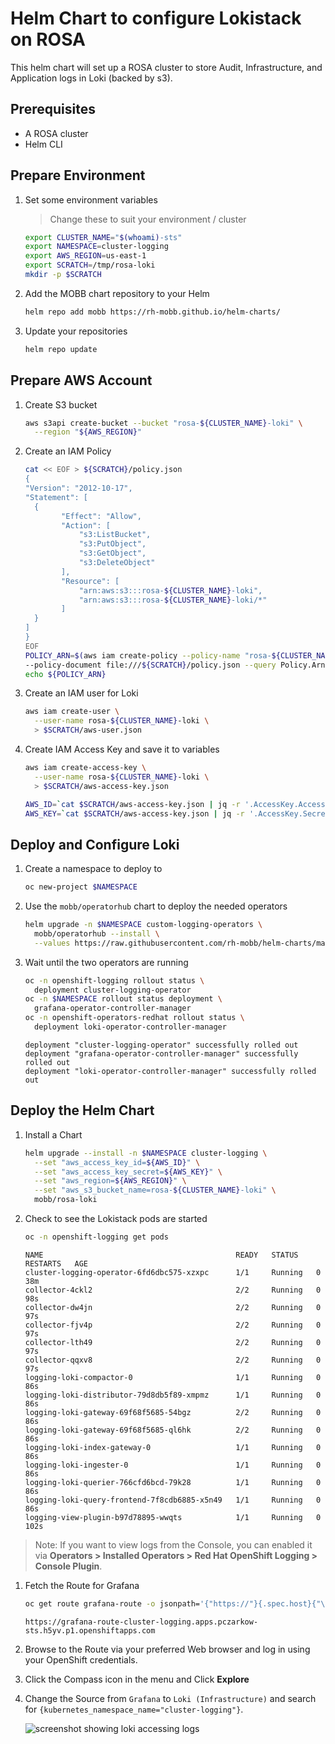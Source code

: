 # Helm Chart to configure Lokistack on ROSA

This helm chart will set up a ROSA cluster to store Audit, Infrastructure, and Application logs in Loki (backed by s3).

## Prerequisites

* A ROSA cluster
* Helm CLI

## Prepare Environment

1. Set some environment variables

    > Change these to suit your environment / cluster

    ```bash
    export CLUSTER_NAME="$(whoami)-sts"
    export NAMESPACE=cluster-logging
    export AWS_REGION=us-east-1
    export SCRATCH=/tmp/rosa-loki
    mkdir -p $SCRATCH
    ```

1. Add the MOBB chart repository to your Helm

    ```bash
    helm repo add mobb https://rh-mobb.github.io/helm-charts/
    ```

1. Update your repositories

    ```bash
    helm repo update
    ```

## Prepare AWS Account

1. Create S3 bucket

    ```bash
    aws s3api create-bucket --bucket "rosa-${CLUSTER_NAME}-loki" \
      --region "${AWS_REGION}"
    ```

1. Create an IAM Policy

    ```bash
    cat << EOF > ${SCRATCH}/policy.json
    {
    "Version": "2012-10-17",
    "Statement": [
      {
            "Effect": "Allow",
            "Action": [
                "s3:ListBucket",
                "s3:PutObject",
                "s3:GetObject",
                "s3:DeleteObject"
            ],
            "Resource": [
                "arn:aws:s3:::rosa-${CLUSTER_NAME}-loki",
                "arn:aws:s3:::rosa-${CLUSTER_NAME}-loki/*"
            ]
      }
    ]
    }
    EOF
    POLICY_ARN=$(aws iam create-policy --policy-name "rosa-${CLUSTER_NAME}-loki" \
    --policy-document file:///${SCRATCH}/policy.json --query Policy.Arn --output text)
    echo ${POLICY_ARN}
    ```

1. Create an IAM user for Loki

    ```bash
    aws iam create-user \
      --user-name rosa-${CLUSTER_NAME}-loki \
      > $SCRATCH/aws-user.json
   ```

1. Create IAM Access Key and save it to variables

    ```bash
    aws iam create-access-key \
      --user-name rosa-${CLUSTER_NAME}-loki \
      > $SCRATCH/aws-access-key.json

    AWS_ID=`cat $SCRATCH/aws-access-key.json | jq -r '.AccessKey.AccessKeyId'`
    AWS_KEY=`cat $SCRATCH/aws-access-key.json | jq -r '.AccessKey.SecretAccessKey'`
    ```

## Deploy and Configure Loki

1. Create a namespace to deploy to

    ```bash
    oc new-project $NAMESPACE
    ```

1. Use the `mobb/operatorhub` chart to deploy the needed operators

    ```bash
    helm upgrade -n $NAMESPACE custom-logging-operators \
      mobb/operatorhub --install \
      --values https://raw.githubusercontent.com/rh-mobb/helm-charts/main/charts/rosa-loki/files/operatorhub.yaml
    ```

1. Wait until the two operators are running

    ```bash
    oc -n openshift-logging rollout status \
      deployment cluster-logging-operator
    oc -n $NAMESPACE rollout status deployment \
      grafana-operator-controller-manager
    oc -n openshift-operators-redhat rollout status \
      deployment loki-operator-controller-manager
    ```

    ```
    deployment "cluster-logging-operator" successfully rolled out
    deployment "grafana-operator-controller-manager" successfully rolled out
    deployment "loki-operator-controller-manager" successfully rolled out
    ```

## Deploy the Helm Chart

1. Install a Chart

    ```bash
    helm upgrade --install -n $NAMESPACE cluster-logging \
      --set "aws_access_key_id=${AWS_ID}" \
      --set "aws_access_key_secret=${AWS_KEY}" \
      --set "aws_region=${AWS_REGION}" \
      --set "aws_s3_bucket_name=rosa-${CLUSTER_NAME}-loki" \
      mobb/rosa-loki
    ```

1. Check to see the Lokistack pods are started

    ```bash
    oc -n openshift-logging get pods
    ```

    ```
    NAME                                           READY   STATUS    RESTARTS   AGE
    cluster-logging-operator-6fd6dbc575-xzxpc      1/1     Running   0          38m
    collector-4ckl2                                2/2     Running   0          98s
    collector-dw4jn                                2/2     Running   0          97s
    collector-fjv4p                                2/2     Running   0          97s
    collector-lth49                                2/2     Running   0          97s
    collector-qqxv8                                2/2     Running   0          97s
    logging-loki-compactor-0                       1/1     Running   0          86s
    logging-loki-distributor-79d8db5f89-xmpmz      1/1     Running   0          86s
    logging-loki-gateway-69f68f5685-54bgz          2/2     Running   0          86s
    logging-loki-gateway-69f68f5685-ql6hk          2/2     Running   0          86s
    logging-loki-index-gateway-0                   1/1     Running   0          86s
    logging-loki-ingester-0                        1/1     Running   0          86s
    logging-loki-querier-766cfd6bcd-79k28          1/1     Running   0          86s
    logging-loki-query-frontend-7f8cdb6885-x5n49   1/1     Running   0          86s
    logging-view-plugin-b97d78895-wwqts            1/1     Running   0          102s
    ```

> Note: If you want to view logs from the Console, you can enabled it via **Operators > Installed Operators > Red Hat OpenShift Logging > Console Plugin**.

1. Fetch the Route for Grafana

    ```bash
    oc get route grafana-route -o jsonpath='{"https://"}{.spec.host}{"\n"}'
    ```

    ```
    https://grafana-route-cluster-logging.apps.pczarkow-sts.h5yv.p1.openshiftapps.com
    ```

1. Browse to the Route via your preferred Web browser and log in using your OpenShift credentials.

1. Click the Compass icon in the menu and Click **Explore**

1. Change the Source from `Grafana` to `Loki (Infrastructure)` and search for `{kubernetes_namespace_name="cluster-logging"}`.

    ![screenshot showing loki accessing logs](./files/loki-logs.png)
